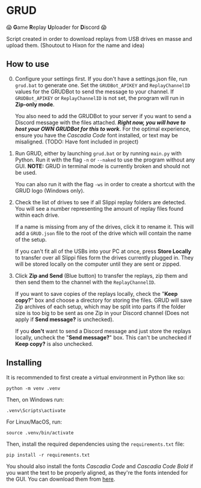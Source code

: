 # GRUD

😱 **G**ame **R**eplay **U**ploader for **D**iscord 😱

Script created in order to download replays from USB drives en masse and upload them.
(Shoutout to Hixon for the name and idea)


## How to use
0. Configure your settings first. If you don't have a settings.json file, run `grud.bat` to generate one. Set the `GRUDBot_APIKEY`
and `ReplayChannelID` values for the GRUDBot to send the message to your channel. If `GRUDBot_APIKEY` or `ReplayChannelID`
is not set, the program will run in **Zip-only mode**.

   You also need to add the GRUDBot to your server if you want to send a Discord message with the files attached. ***Right now, you
   will have to host your OWN GRUDBot for this to work.*** For the optimal experience, ensure you have the
   *Cascadia Code* font installed, or text may be misaligned. (TODO: Have font included in project)

1. Run GRUD, either by launching `grud.bat` or by running `main.py` with Python. Run it with the flag `-n` or `--naked` to 
use the program without any GUI. **NOTE:** GRUD in terminal mode is currently broken and should not be used.

   You can also run it with the flag `-ws` in order to create a shortcut with the GRUD logo (Windows only).

2. Check the list of drives to see if all Slippi replay folders are detected. You will see a number
representing the amount of replay files found within each drive. 

   If a name is missing from any of the drives, click it to rename it. This will add a `GRUD.json` file to
   the root of the drive which will contain the name of the setup.

   If you can't fit all of the USBs into your PC at once, press **Store Locally** to transfer
   over all Slippi files form the drives currently plugged in. They will be stored locally on the
   computer until they are sent or zipped.

3. Click **Zip and Send** (Blue button) to transfer the replays, zip them and then send them to the channel with the `ReplayChannelID`. 

   If you want to save copies of the replays locally, check the "**Keep copy?**" box and choose a directory
   for storing the files. GRUD will save Zip archives of each setup, which may be split into parts if the
   folder size is too big to be sent as one Zip in your Discord channel (Does not apply if **Send message?** is unchecked).

   If you **don't** want to send a Discord message and just store the replays locally, uncheck the "**Send message?**" box.
   This can't be unchecked if **Keep copy?** is also unchecked.


## Installing

It is recommended to first create a virtual environment in Python like so:

```shell
python -m venv .venv
```
Then, on Windows run:
```shell
.venv\Scripts\activate
```

For Linux/MacOS, run:
```shell
source .venv/bin/activate
```


Then, install the required dependencies using the `requirements.txt` file:
```shell
pip install -r requirements.txt
```

You should also install the fonts *Cascadia Code* and *Cascadia Code Bold* if you want the
text to be properly aligned, as they're the fonts intended for the GUI. You can download
them from [here](https://github.com/microsoft/cascadia-code).
